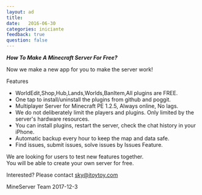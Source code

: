 ```yaml
---
layout: ad
title:  
date:   2016-06-30
categories: iniciante
feedback: true
question: false
---
```

***How To Make A Minecraft Server For Free?***   

Now we make a new app for you to make the server work!  

Features   
- WorldEdit,Shop,Hub,Lands,Worlds,BanItem,All plugins are FREE.
- One tap to install/uninstall the plugins from github and poggit.
- Multiplayer Server for Minecraft PE 1.2.5, Always online, No lags.
- We do not deliberately limit the players and plugins. Only limited by the server's hardware resources.
- You can install plugins, restart the server, check the chat history in your iPhone.
- Automatic backup every hour to keep the map and data safe.
- Find issues, submit issues, solve issues by Issues Feature.

We are looking for users to test new features together.  
You will be able to create your own server for free.  

Interested? Please contact sky@itoytoy.com

MineServer Team
2017-12-3


